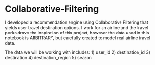 # Collaborative-Filtering
I developed a recommendation engine using Collaborative Filtering that yields user travel destination options. I work for an airline and the travel perks drove the inspiration of this project, however the data used in this notebook is ARBITRARY, but carefully created to model real airline travel data. 

The data we will be working with includes:
    1) user_id
    2) destination_id
    3) destination
    4) destination_region
    5) season
